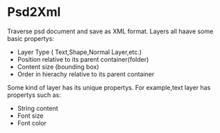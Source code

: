 # Psd2Xml
Traverse  psd document and save as XML format.
Layers all haave some basic propertys:
* Layer Type ( Text,Shape,Normal Layer,etc.)
* Position relative to its parent container(folder)
* Content size (bounding box)
* Order in hierachy relative to its parent container

Some kind of layer has its unique propertys. For example,text layer has propertys such as:
* String content
* Font size
* Font color 
